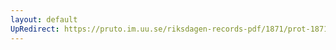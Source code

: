```yaml
---
layout: default
UpRedirect: https://pruto.im.uu.se/riksdagen-records-pdf/1871/prot-1871--ak--401/prot-1871--ak--401_010.pdf
---
```

